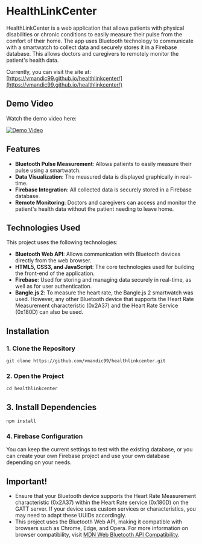 # HealthLinkCenter

HealthLinkCenter is a web application that allows patients with physical disabilities or chronic conditions to easily measure their pulse from the comfort of their home. The app uses Bluetooth technology to communicate with a smartwatch to collect data and securely stores it in a Firebase database. This allows doctors and caregivers to remotely monitor the patient's health data.

Currently, you can visit the site at: [https://vmandic99.github.io/healthlinkcenter/](https://vmandic99.github.io/healthlinkcenter/)

## Demo Video

Watch the demo video here:

[![Demo Video](https://vumbnail.com/1045304319.jpg)](https://vimeo.com/1045304319)

## Features

- **Bluetooth Pulse Measurement**: Allows patients to easily measure their pulse using a smartwatch.
- **Data Visualization**: The measured data is displayed graphically in real-time.
- **Firebase Integration**: All collected data is securely stored in a Firebase database.
- **Remote Monitoring**: Doctors and caregivers can access and monitor the patient's health data without the patient needing to leave home.

## Technologies Used

This project uses the following technologies:

- **Bluetooth Web API**: Allows communication with Bluetooth devices directly from the web browser.
- **HTML5, CSS3, and JavaScript**: The core technologies used for building the front-end of the application.
- **Firebase**: Used for storing and managing data securely in real-time, as well as for user authentication.
- **Bangle.js 2**: To measure the heart rate, the Bangle.js 2 smartwatch was used. However, any other Bluetooth device that supports the Heart Rate Measurement characteristic (0x2A37) and the Heart Rate Service (0x180D) can also be used.

## Installation

### 1. Clone the Repository
```git clone https://github.com/vmandic99/healthlinkcenter.git```

### 2. Open the Project
```cd healthlinkcenter```

## 3. Install Dependencies
```npm install```

### 4. Firebase Configuration
You can keep the current settings to test with the existing database, or you can create your own Firebase project and use your own database depending on your needs.

## Important!
- Ensure that your Bluetooth device supports the Heart Rate Measurement characteristic (0x2A37) within the Heart Rate service (0x180D) on the GATT server. If your device uses custom services or characteristics, you may need to adapt these UUIDs accordingly.
- This project uses the Bluetooth Web API, making it compatible with browsers such as Chrome, Edge, and Opera. For more information on browser compatibility, visit [MDN Web Bluetooth API Compatibility](https://developer.mozilla.org/de/docs/Web/API/Web_Bluetooth_API#browser-kompatibilit%C3%A4t).


